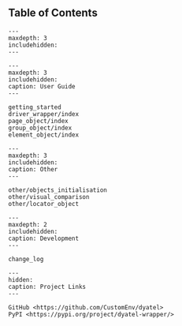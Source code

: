 ## Table of Contents

```{toctree}
---
maxdepth: 3
includehidden:
---
```

```{toctree}
---
maxdepth: 3
includehidden:
caption: User Guide
---

getting_started
driver_wrapper/index
page_object/index
group_object/index
element_object/index
```

```{toctree}
---
maxdepth: 3
includehidden:
caption: Other
---

other/objects_initialisation
other/visual_comparison
other/locator_object
```


```{toctree}
---
maxdepth: 2
includehidden:
caption: Development
---

change_log
```


```{toctree}
---
hidden:
caption: Project Links
---

GitHub <https://github.com/CustomEnv/dyatel>
PyPI <https://pypi.org/project/dyatel-wrapper/>
```

